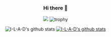 <div align="center">


### Hi there 👋

<a href="#"><img src="https://img.shields.io/badge/blog-444444?style=flat-square&logo=kakao&logoColor=white"/></a>
![trophy](https://github-profile-trophy.vercel.app/?username=I-L-A-D)

![I-L-A-D's github stats](https://github-readme-stats.vercel.app/api?username=I-L-A-D&show_icons=true)
[![I-L-A-D's github stats](https://github-readme-stats.vercel.app/api/top-langs/?username=I-L-A-D&show_icons=true&hide_border=true&title_color=004386&icon_color=004386&layout=compact)](https://github.com/I-L-A-D)

<!-- <a href="[1. 연결하고싶은 사이트 url]" target="_blank"><img src="https://img.shields.io/badge/[2. 등록하려는 이름]-[3. #을 뺀 나머지 색깔코드]?style=flat-square&logo=[4. 로고명(아이콘명)]&logoColor=white"/></a>
 -->
<!--
**I-L-A-D/I-L-A-D** is a ✨ _special_ ✨ repository because its `README.md` (this file) appears on your GitHub profile.

Here are some ideas to get you started:

- 🔭 I’m currently working on ...
- 🌱 I’m currently learning ...
- 👯 I’m looking to collaborate on ...
- 🤔 I’m looking for help with ...
- 💬 Ask me about ...
- 📫 How to reach me: ...
- 😄 Pronouns: ...
- ⚡ Fun fact: ...
-->


</div>
